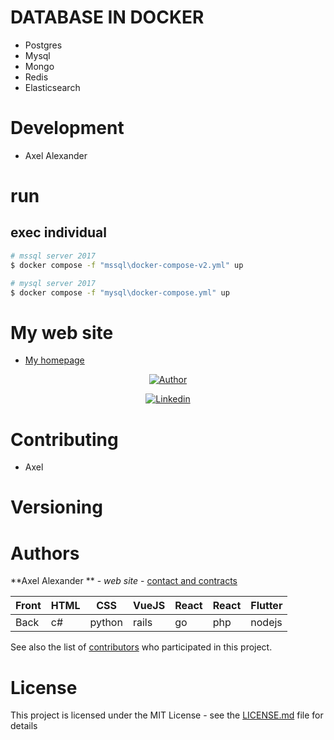 # DATABASE IN DOCKER
- Postgres
- Mysql
- Mongo
- Redis
- Elasticsearch

# Development
- Axel Alexander


# run
## exec individual
```sh
# mssql server 2017
$ docker compose -f "mssql\docker-compose-v2.yml" up

# mysql server 2017
$ docker compose -f "mysql\docker-compose.yml" up

```



# My web site

- [My homepage](https://axeldeveloper.github.io/)

<p align="center">
    <a href="https://github.com/axeldeveloper">
        <img title="Author" src="https://img.shields.io/badge/AUTHOR-AXEL-orange.svg?style=for-the-badge&logo=github">
    </a>
</p>


<p align="center">
    <a href="https://www.linkedin.com/in/axeldeveloper/">
        <img title="Linkedin" src="https://img.shields.io/badge/LINKDIN-AXEL-blue.svg?style=for-the-badge&logo=linkedin">
    </a>
</p>


# Contributing

- Axel

# Versioning

# Authors

 **Axel Alexander ** - _web site_ - [contact and contracts](http://axel-dev.herokuapp.com/)

  | Front | HTML | CSS    | VueJS | React | React | Flutter |
  | ----- | ---- | ------ | ----- | ----- | ----- | ------- |
  | Back  | c#   | python | rails | go    | php   | nodejs  |


See also the list of [contributors](https://github.com/your/project/contributors) who participated in this project.


# License

This project is licensed under the MIT License - see the [LICENSE.md](LICENSE.md) file for details